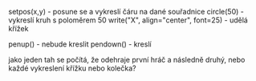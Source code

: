 setpos(x,y) - posune se a vykreslí čáru na dané souřadnice
circle(50) - vykreslí kruh s poloměrem 50
write("X", align="center", font=25) - udělá křížek

penup() - nebude kreslit
pendown() - kreslí

jako jeden tah se počítá, že odehraje první hráč a následně druhý, nebo každé vykreslení křížku nebo kolečka?